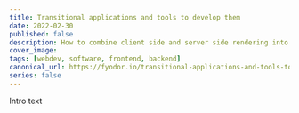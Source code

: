 ```yaml
---
title: Transitional applications and tools to develop them
date: 2022-02-30
published: false
description: How to combine client side and server side rendering into a transitional app using different frameworks and tools
cover_image:
tags: [webdev, software, frontend, backend]
canonical_url: https://fyodor.io/transitional-applications-and-tools-to-develop-them/
series: false
---
```


Intro text